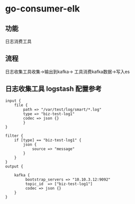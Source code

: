 # go-consumer-elk
## 功能
日志消费工具

## 流程
日志收集工具收集->输出到kafka-> 工具消费kafka数据->写入es

## 日志收集工具 logstash 配置参考
```
input {
    file {
        path => "/var/test/log/smart/*.log"
	    type => "biz-test-log1"
	    codec => json {}
    	}
}

filter {
    if [type] == "biz-test-log1" {
        json {
            source => "message"
        }
    }
}
output {

    kafka {
         bootstrap_servers => "10.10.3.12:9092"
         topic_id  => ["biz-test-log1"]
         codec => json {}
    }
}

```